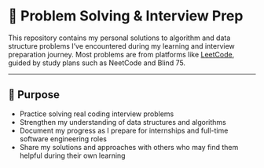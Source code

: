 # 🧠 Problem Solving & Interview Prep

This repository contains my personal solutions to algorithm and data structure problems I’ve encountered during my learning and interview preparation journey. Most problems are from platforms like [LeetCode](https://leetcode.com/), guided by study plans such as NeetCode and Blind 75.

---

## 🎯 Purpose

- Practice solving real coding interview problems
- Strengthen my understanding of data structures and algorithms
- Document my progress as I prepare for internships and full-time software engineering roles
- Share my solutions and approaches with others who may find them helpful during their own learning
